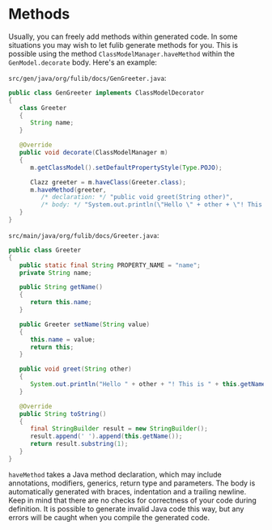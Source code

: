 # Methods

Usually, you can freely add methods within generated code.
In some situations you may wish to let fulib generate methods for you.
This is possible using the method `ClassModelManager.haveMethod` within the `GenModel.decorate` body.
Here's an example:

`src/gen/java/org/fulib/docs/GenGreeter.java`:

<!-- insert_code_fragment: docs.GenGreeter | fenced:java -->
```java
public class GenGreeter implements ClassModelDecorator
{
   class Greeter
   {
      String name;
   }

   @Override
   public void decorate(ClassModelManager m)
   {
      m.getClassModel().setDefaultPropertyStyle(Type.POJO);

      Clazz greeter = m.haveClass(Greeter.class);
      m.haveMethod(greeter,
         /* declaration: */ "public void greet(String other)",
         /* body: */ "System.out.println(\"Hello \" + other + \"! This is \" + this.getName());");
   }
}
```
<!-- end_code_fragment: -->

`src/main/java/org/fulib/docs/Greeter.java`:

<!-- insert_code_fragment: docs.Greeter | fenced:java -->
```java
public class Greeter
{
   public static final String PROPERTY_NAME = "name";
   private String name;

   public String getName()
   {
      return this.name;
   }

   public Greeter setName(String value)
   {
      this.name = value;
      return this;
   }

   public void greet(String other)
   {
      System.out.println("Hello " + other + "! This is " + this.getName());
   }

   @Override
   public String toString()
   {
      final StringBuilder result = new StringBuilder();
      result.append(' ').append(this.getName());
      return result.substring(1);
   }
}
```
<!-- end_code_fragment: -->

`haveMethod` takes a Java method declaration, which may include annotations, modifiers, generics, return type and parameters.
The body is automatically generated with braces, indentation and a trailing newline.
Keep in mind that there are no checks for correctness of your code during definition.
It is possible to generate invalid Java code this way, but any errors will be caught when you compile the generated code.
